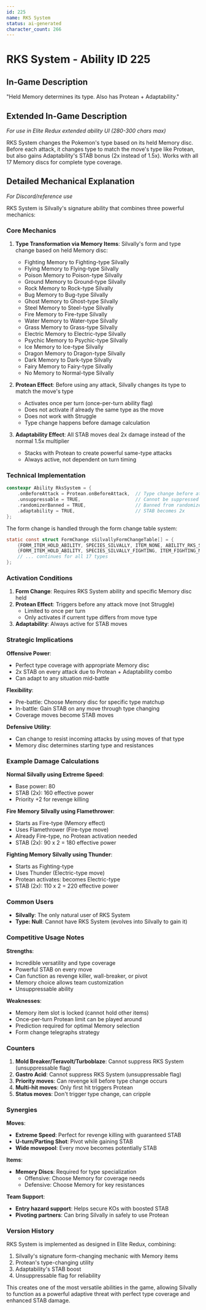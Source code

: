 ```yaml
---
id: 225
name: RKS System
status: ai-generated
character_count: 266
---
```


# RKS System - Ability ID 225

## In-Game Description
"Held Memory determines its type. Also has Protean + Adaptability."

## Extended In-Game Description
*For use in Elite Redux extended ability UI (280-300 chars max)*

RKS System changes the Pokemon's type based on its held Memory disc. Before each attack, it changes type to match the move's type like Protean, but also gains Adaptability's STAB bonus (2x instead of 1.5x). Works with all 17 Memory discs for complete type coverage.

## Detailed Mechanical Explanation
*For Discord/reference use*

RKS System is Silvally's signature ability that combines three powerful mechanics:

### Core Mechanics

1. **Type Transformation via Memory Items**: Silvally's form and type change based on held Memory disc:
   - Fighting Memory to Fighting-type Silvally
   - Flying Memory to Flying-type Silvally
   - Poison Memory to Poison-type Silvally
   - Ground Memory to Ground-type Silvally
   - Rock Memory to Rock-type Silvally
   - Bug Memory to Bug-type Silvally
   - Ghost Memory to Ghost-type Silvally
   - Steel Memory to Steel-type Silvally
   - Fire Memory to Fire-type Silvally
   - Water Memory to Water-type Silvally
   - Grass Memory to Grass-type Silvally
   - Electric Memory to Electric-type Silvally
   - Psychic Memory to Psychic-type Silvally
   - Ice Memory to Ice-type Silvally
   - Dragon Memory to Dragon-type Silvally
   - Dark Memory to Dark-type Silvally
   - Fairy Memory to Fairy-type Silvally
   - No Memory to Normal-type Silvally

2. **Protean Effect**: Before using any attack, Silvally changes its type to match the move's type
   - Activates once per turn (once-per-turn ability flag)
   - Does not activate if already the same type as the move
   - Does not work with Struggle
   - Type change happens before damage calculation

3. **Adaptability Effect**: All STAB moves deal 2x damage instead of the normal 1.5x multiplier
   - Stacks with Protean to create powerful same-type attacks
   - Always active, not dependent on turn timing

### Technical Implementation

```c
constexpr Ability RksSystem = {
    .onBeforeAttack = Protean.onBeforeAttack,  // Type change before attack
    .unsuppressable = TRUE,                    // Cannot be suppressed
    .randomizerBanned = TRUE,                  // Banned from randomizer
    .adaptability = TRUE,                      // STAB becomes 2x
};
```

The form change is handled through the form change table system:
```c
static const struct FormChange sSilvallyFormChangeTable[] = {
    {FORM_ITEM_HOLD_ABILITY, SPECIES_SILVALLY, ITEM_NONE, ABILITY_RKS_SYSTEM},
    {FORM_ITEM_HOLD_ABILITY, SPECIES_SILVALLY_FIGHTING, ITEM_FIGHTING_MEMORY, ABILITY_RKS_SYSTEM},
    // ... continues for all 17 types
};
```

### Activation Conditions

1. **Form Change**: Requires RKS System ability and specific Memory disc held
2. **Protean Effect**: Triggers before any attack move (not Struggle)
   - Limited to once per turn
   - Only activates if current type differs from move type
3. **Adaptability**: Always active for STAB moves

### Strategic Implications

**Offensive Power**:
- Perfect type coverage with appropriate Memory disc
- 2x STAB on every attack due to Protean + Adaptability combo
- Can adapt to any situation mid-battle

**Flexibility**:
- Pre-battle: Choose Memory disc for specific type matchup
- In-battle: Gain STAB on any move through type changing
- Coverage moves become STAB moves

**Defensive Utility**:
- Can change to resist incoming attacks by using moves of that type
- Memory disc determines starting type and resistances

### Example Damage Calculations

**Normal Silvally using Extreme Speed**:
- Base power: 80
- STAB (2x): 160 effective power
- Priority +2 for revenge killing

**Fire Memory Silvally using Flamethrower**:
- Starts as Fire-type (Memory effect)
- Uses Flamethrower (Fire-type move)
- Already Fire-type, no Protean activation needed
- STAB (2x): 90 x 2 = 180 effective power

**Fighting Memory Silvally using Thunder**:
- Starts as Fighting-type
- Uses Thunder (Electric-type move)
- Protean activates: becomes Electric-type
- STAB (2x): 110 x 2 = 220 effective power

### Common Users

- **Silvally**: The only natural user of RKS System
- **Type: Null**: Cannot have RKS System (evolves into Silvally to gain it)

### Competitive Usage Notes

**Strengths**:
- Incredible versatility and type coverage
- Powerful STAB on every move
- Can function as revenge killer, wall-breaker, or pivot
- Memory choice allows team customization
- Unsuppressable ability

**Weaknesses**:
- Memory item slot is locked (cannot hold other items)
- Once-per-turn Protean limit can be played around
- Prediction required for optimal Memory selection
- Form change telegraphs strategy

### Counters

1. **Mold Breaker/Teravolt/Turboblaze**: Cannot suppress RKS System (unsuppressable flag)
2. **Gastro Acid**: Cannot suppress RKS System (unsuppressable flag)
3. **Priority moves**: Can revenge kill before type change occurs
4. **Multi-hit moves**: Only first hit triggers Protean
5. **Status moves**: Don't trigger type change, can cripple

### Synergies

**Moves**:
- **Extreme Speed**: Perfect for revenge killing with guaranteed STAB
- **U-turn/Parting Shot**: Pivot while gaining STAB
- **Wide movepool**: Every move becomes potentially STAB

**Items**:
- **Memory Discs**: Required for type specialization
  - Offensive: Choose Memory for coverage needs
  - Defensive: Choose Memory for key resistances

**Team Support**:
- **Entry hazard support**: Helps secure KOs with boosted STAB
- **Pivoting partners**: Can bring Silvally in safely to use Protean

### Version History

RKS System is implemented as designed in Elite Redux, combining:
1. Silvally's signature form-changing mechanic with Memory items
2. Protean's type-changing utility 
3. Adaptability's STAB boost
4. Unsuppressable flag for reliability

This creates one of the most versatile abilities in the game, allowing Silvally to function as a powerful adaptive threat with perfect type coverage and enhanced STAB damage.